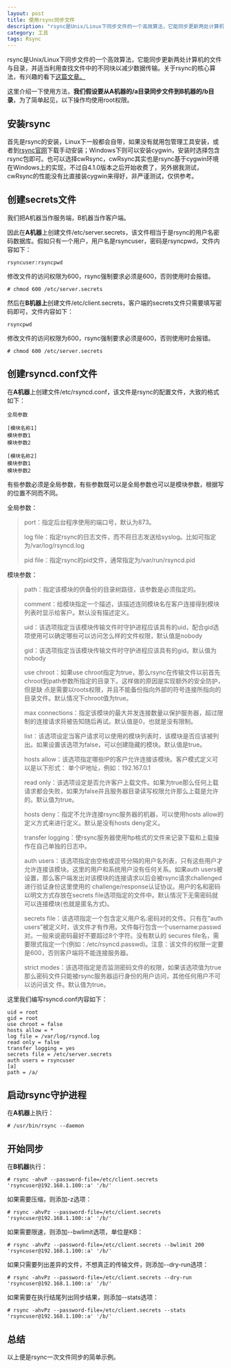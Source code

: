 ```yaml
---
layout: post
title: 使用rsync同步文件
description: "rsync是Unix/Linux下同步文件的一个高效算法，它能同步更新两处计算机的文件与目录，并适当利用查找文件中的不同块以减少数据传输。关于rsync的核心算法，有兴趣的看下这篇文章"
category: 工具
tags: Rsync
---
```


rsync是Unix/Linux下同步文件的一个高效算法，它能同步更新两处计算机的文件与目录，并适当利用查找文件中的不同块以减少数据传输。关于rsync的核心算法，有兴趣的看下[这篇文章。](http://coolshell.cn/articles/7425.html "rsync的核心算法")

这里介绍一下使用方法，**我们假设要从A机器的/a目录同步文件到B机器的/b目录**，为了简单起见，以下操作均使用root权限。

## 安装rsync

首先是rsync的安装，Linux下一般都会自带，如果没有就用包管理工具安装，或者到[rsync官网](https://rsync.samba.org/)下载手动安装；Windows下则可以安装cygwin，安装时选择包含rsync包即可。也可以选择cwRsync，cwRsync其实也是rsync基于cygwin环境在Windows上的实现，不过自4.1.0版本之后开始收费了，另外据我测试，cwRsync的性能没有比直接装cygwin来得好，非严谨测试，仅供参考。

## 创建secrets文件

我们把A机器当作服务端，B机器当作客户端。

因此在**A机器**上创建文件/etc/server.secrets，该文件相当于是rsync的用户名密码数据库。假如只有一个用户，用户名是rsyncuser，密码是rsyncpwd，文件内容如下：

	rsyncuser:rsyncpwd

修改文件的访问权限为600，rsync强制要求必须是600，否则使用时会报错。

	# chmod 600 /etc/server.secrets

然后在**B机器上**创建文件/etc/client.secrets，客户端的secrets文件只需要填写密码即可，文件内容如下：

	rsyncpwd

修改文件的访问权限为600，rsync强制要求必须是600，否则使用时会报错。

	# chmod 600 /etc/server.secrets

## 创建rsyncd.conf文件

在**A机器**上创建文件/etc/rsyncd.conf，该文件是rsync的配置文件，大致的格式如下：

```
全局参数

[模块名称1]
模块参数1
模块参数2

[模块名称2]
模块参数1
模块参数2
```

有些参数必须是全局参数，有些参数既可以是全局参数也可以是模块参数，根据写的位置不同而不同。

全局参数：

> port：指定后台程序使用的端口号，默认为873。
> 
> log file：指定rsync的日志文件，而不将日志发送给syslog。比如可指定为/var/log/rsyncd.log
> 
> pid file：指定rsync的pid文件，通常指定为/var/run/rsyncd.pid

模块参数：

> path：指定该模块的供备份的目录树路径，该参数是必须指定的。
>
> comment：给模块指定一个描述，该描述连同模块名在客户连接得到模块列表时显示给客户。默认没有描述定义。
>
> uid：该选项指定当该模块传输文件时守护进程应该具有的uid，配合gid选项使用可以确定哪些可以访问怎么样的文件权限，默认值是nobody
>
> gid：该选项指定当该模块传输文件时守护进程应该具有的gid。默认值为nobody
>
> use chroot：如果use chroot指定为true，那么rsync在传输文件以前首先chroot到path参数所指定的目录下。这样做的原因是实现额外的安全防护，但是缺 点是需要以roots权限，并且不能备份指向外部的符号连接所指向的目录文件。默认情况下chroot值为true。
>
> max connections：指定该模块的最大并发连接数量以保护服务器，超过限制的连接请求将被告知随后再试。默认值是0，也就是没有限制。
>
> list：该选项设定当客户请求可以使用的模块列表时，该模块是否应该被列出。如果设置该选项为false，可以创建隐藏的模块。默认值是true。
>
> hosts allow：该选项指定哪些IP的客户允许连接该模块。客户模式定义可以是以下形式： 单个IP地址，例如：192.167.0.1
> 
> read only：该选项设定是否允许客户上载文件。如果为true那么任何上载请求都会失败，如果为false并且服务器目录读写权限允许那么上载是允许的。默认值为true。
>
> hosts deny：指定不允许连接rsync服务器的机器，可以使用hosts allow的定义方式来进行定义。默认是没有hosts deny定义。
> 
> transfer logging：使rsync服务器使用ftp格式的文件来记录下载和上载操作在自己单独的日志中。
> 
> auth users：该选项指定由空格或逗号分隔的用户名列表，只有这些用户才允许连接该模块。这里的用户和系统用户没有任何关系。如果auth users被设置，那么客户端发出对该模块的连接请求以后会被rsync请求challenged进行验证身份这里使用的 challenge/response认证协议。用户的名和密码以明文方式存放在secrets file选项指定的文件中。默认情况下无需密码就可以连接模块(也就是匿名方式)。
> 
> secrets file：该选项指定一个包含定义用户名:密码对的文件。只有在”auth users”被定义时，该文件才有作用。文件每行包含一个username:passwd对。一般来说密码最好不要超过8个字符。没有默认的 secures file名，需要限式指定一个(例如：/etc/rsyncd.passwd)。注意：该文件的权限一定要是600，否则客户端将不能连接服务器。
> 
> strict modes：该选项指定是否监测密码文件的权限，如果该选项值为true那么密码文件只能被rsync服务器运行身份的用户访问，其他任何用户不可以访问该文 件。默认值为true。

这里我们编写rsyncd.conf内容如下：

```
uid = root
gid = root
use chroot = false
hosts allow = *
log file = /var/log/rsyncd.log
read only = false
transfer logging = yes
secrets file = /etc/server.secrets
auth users = rsyncuser
[a]
path = /a/
```

## 启动rsync守护进程

在**A机器**上执行：

	# /usr/bin/rsync --daemon

## 开始同步

在**B机器**执行：

	# rsync -ahvP --password-file=/etc/client.secrets 'rsyncuser@192.168.1.100::a' '/b/'

如果需要压缩，则添加-z选项：

	# rsync -ahvPz --password-file=/etc/client.secrets 'rsyncuser@192.168.1.100::a' '/b/'

如果需要限速，则添加--bwlimit选项，单位是KB：

	# rsync -ahvPz --password-file=/etc/client.secrets --bwlimit 200 'rsyncuser@192.168.1.100::a' '/b/'

如果只需要列出差异的文件，不想真正的传输文件，则添加--dry-run选项：

	# rsync -ahvPz --password-file=/etc/client.secrets --dry-run 'rsyncuser@192.168.1.100::a' '/b/'

如果需要在执行结尾列出同步结果，则添加--stats选项：

	# rsync -ahvPz --password-file=/etc/client.secrets --stats 'rsyncuser@192.168.1.100::a' '/b/'

## 总结

以上便是rsync一次文件同步的简单示例。